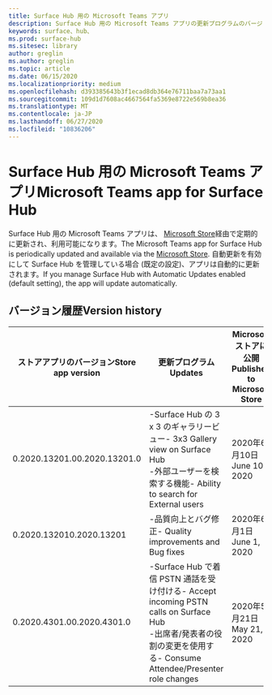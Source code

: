 ```yaml
---
title: Surface Hub 用の Microsoft Teams アプリ
description: Surface Hub 用の Microsoft Teams アプリの更新プログラムのバージョン履歴を提供します
keywords: surface、hub、
ms.prod: surface-hub
ms.sitesec: library
author: greglin
ms.author: greglin
ms.topic: article
ms.date: 06/15/2020
ms.localizationpriority: medium
ms.openlocfilehash: d393385643b3f1ecad8db364e76711baa7a73aa1
ms.sourcegitcommit: 109d1d7608ac4667564fa5369e8722e569b8ea36
ms.translationtype: MT
ms.contentlocale: ja-JP
ms.lasthandoff: 06/27/2020
ms.locfileid: "10836206"
---
```

# <span data-ttu-id="a4b18-104">Surface Hub 用の Microsoft Teams アプリ</span><span class="sxs-lookup"><span data-stu-id="a4b18-104">Microsoft Teams app for Surface Hub</span></span> 

<span data-ttu-id="a4b18-105">Surface Hub 用の Microsoft Teams アプリは、 [Microsoft Store](https://www.microsoft.com/store/apps/windows)経由で定期的に更新され、利用可能になります。</span><span class="sxs-lookup"><span data-stu-id="a4b18-105">The Microsoft Teams app for Surface Hub is periodically updated and available via the [Microsoft Store](https://www.microsoft.com/store/apps/windows).</span></span> <span data-ttu-id="a4b18-106">自動更新を有効にして Surface Hub を管理している場合 (既定の設定)、アプリは自動的に更新されます。</span><span class="sxs-lookup"><span data-stu-id="a4b18-106">If you manage Surface Hub with Automatic Updates enabled (default setting), the app will update automatically.</span></span>
 

## <span data-ttu-id="a4b18-107">バージョン履歴</span><span class="sxs-lookup"><span data-stu-id="a4b18-107">Version history</span></span>
| <span data-ttu-id="a4b18-108">ストアアプリのバージョン</span><span class="sxs-lookup"><span data-stu-id="a4b18-108">Store app version</span></span> | <span data-ttu-id="a4b18-109">更新プログラム</span><span class="sxs-lookup"><span data-stu-id="a4b18-109">Updates</span></span>                                                                                         | <span data-ttu-id="a4b18-110">Microsoft ストアに公開</span><span class="sxs-lookup"><span data-stu-id="a4b18-110">Published to Microsoft Store</span></span> |
| --------------------- | --------------------------------------------------------------------------------------------------- | -------------------------------- |
| <span data-ttu-id="a4b18-111">0.2020.13201.0</span><span class="sxs-lookup"><span data-stu-id="a4b18-111">0.2020.13201.0</span></span>        | <span data-ttu-id="a4b18-112">-Surface Hub の 3 x 3 のギャラリービュー</span><span class="sxs-lookup"><span data-stu-id="a4b18-112">- 3x3 Gallery view on Surface Hub</span></span><br><span data-ttu-id="a4b18-113">-外部ユーザーを検索する機能</span><span class="sxs-lookup"><span data-stu-id="a4b18-113">- Ability to search for External users</span></span>                         | <span data-ttu-id="a4b18-114">2020年6月10日</span><span class="sxs-lookup"><span data-stu-id="a4b18-114">June 10, 2020</span></span><br>            |
| <span data-ttu-id="a4b18-115">0.2020.13201</span><span class="sxs-lookup"><span data-stu-id="a4b18-115">0.2020.13201</span></span>          | <span data-ttu-id="a4b18-116">-品質向上とバグ修正</span><span class="sxs-lookup"><span data-stu-id="a4b18-116">- Quality improvements and Bug fixes</span></span>                                                                | <span data-ttu-id="a4b18-117">2020年6月1日</span><span class="sxs-lookup"><span data-stu-id="a4b18-117">June 1, 2020</span></span><br>          |
| <span data-ttu-id="a4b18-118">0.2020.4301.0</span><span class="sxs-lookup"><span data-stu-id="a4b18-118">0.2020.4301.0</span></span>         | <span data-ttu-id="a4b18-119">-Surface Hub で着信 PSTN 通話を受け付ける</span><span class="sxs-lookup"><span data-stu-id="a4b18-119">- Accept incoming PSTN calls on Surface Hub</span></span><br><span data-ttu-id="a4b18-120">-出席者/発表者の役割の変更を使用する</span><span class="sxs-lookup"><span data-stu-id="a4b18-120">- Consume Attendee/Presenter role changes</span></span>            | <span data-ttu-id="a4b18-121">2020年5月21日</span><span class="sxs-lookup"><span data-stu-id="a4b18-121">May 21, 2020</span></span>                     |
